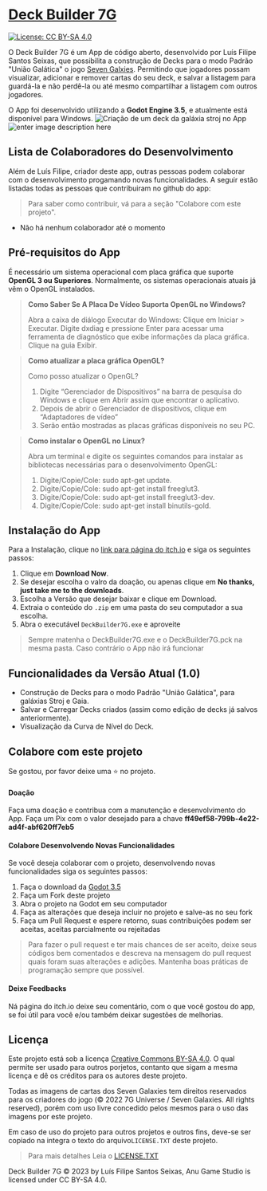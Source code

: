 
# [Deck Builder 7G](https://github.com/lfmaster780/DeckBuilder7G)

[![License: CC BY-SA 4.0](https://licensebuttons.net/l/by-sa/4.0/80x15.png)](https://creativecommons.org/licenses/by-sa/4.0/)

O Deck Builder 7G é um App de código aberto, desenvolvido por Luís Filipe Santos Seixas, que possibilita a construção de Decks para o modo Padrão "União Galática" o jogo [Seven Galxies](https://loja.7guniverse.com/pagina/sobre-o-jogo.html). Permitindo que jogadores possam visualizar, adicionar e remover cartas do seu deck, e salvar a listagem para guardá-la e não perdê-la ou até mesmo compartilhar a listagem com outros jogadores.

O App foi desenvolvido utilizando a **Godot Engine 3.5**, e atualmente está disponível para Windows.
![Criação de um deck da galáxia stroj no App](https://img.itch.zone/aW1hZ2UvMjA0MjgyMi8xMjAxNTkxMi5wbmc=/347x500/XQAxOh.png)      ![enter image description here](https://img.itch.zone/aW1hZ2UvMjA0MjgyMi8xMjAxNTkxNS5wbmc=/347x500/Qr/M+U.png)

## Lista de Colaboradores do Desenvolvimento
Além de Luís Filipe, criador deste app, outras pessoas podem colaborar com o desenvolvimento progamando novas funcionalidades. A seguir estão listadas todas as pessoas que contribuiram no github do app:
> Para saber como contribuir, vá para a seção "Colabore com este projeto".
 - Não há nenhum colaborador até o momento

## Pré-requisitos do App

É necessário um sistema operacional com placa gráfica que suporte **OpenGL 3 ou Superiores**.
Normalmente, os sistemas operacionais atuais já vêm o OpenGL instalados.

> **Como Saber Se A Placa De Vídeo Suporta OpenGL no Windows?**
>
>Abra a caixa de diálogo Executar do Windows: Clique em Iniciar > Executar. Digite dxdiag e pressione Enter para acessar uma ferramenta de diagnóstico que exibe informações da placa gráfica. Clique na guia Exibir.

> **Como atualizar a placa gráfica OpenGL?**
>
>Como posso atualizar o OpenGL?
>
>1.  Digite “Gerenciador de Dispositivos” na barra de pesquisa do Windows e clique em Abrir assim que
>encontrar o aplicativo.
>2.  Depois de abrir o Gerenciador de dispositivos, clique em “Adaptadores de vídeo”
>3.  Serão então mostradas as placas gráficas disponíveis no seu PC.

>**Como instalar o OpenGL no Linux?**
>
>Abra um terminal e digite os seguintes comandos para instalar as bibliotecas necessárias para o desenvolvimento OpenGL:
>1.  Digite/Copie/Cole: sudo apt-get update.
>2.  Digite/Copie/Cole: sudo apt-get install freeglut3.
>3.  Digite/Copie/Cole: sudo apt-get install freeglut3-dev.
>4.  Digite/Copie/Cole: sudo apt-get install binutils-gold.

## Instalação do App

Para a Instalação, clique no [link para página do itch.io](https://anugamestudio.itch.io/7g-deck-builder) e siga os seguintes passos:

 1. Clique em **Download Now**.
 2. Se desejar escolha o valro da doação, ou apenas clique em **No thanks, just take me to the downloads**.
 3. Escolha a Versão que desejar baixar e clique em Download.
 4. Extraia o conteúdo do `.zip` em uma pasta do seu computador a sua escolha.
 5. Abra o executável `DeckBuilder7G.exe` e aproveite

> Sempre matenha o DeckBuilder7G.exe e o DeckBuilder7G.pck na mesma pasta. Caso contrário o App não irá funcionar

## Funcionalidades da Versão Atual (1.0)

 - Construção de Decks para o modo Padrão "União Galática", para galáxias Stroj e Gaia.
 - Salvar e Carregar Decks criados (assim como edição de decks já salvos anteriormente).
 - Visualização da Curva de Nível do Deck.

## Colabore com este projeto
Se gostou, por favor deixe uma ⭐ no projeto.
#### Doação
Faça uma doação e contribua com a manutenção e desenvolvimento do App.
Faça um Pix com o valor desejado para a chave **ff49ef58-799b-4e22-ad4f-abf620ff7eb5**
#### Colabore Desenvolvendo Novas Funcionalidades
Se você deseja colaborar com o projeto, desenvolvendo novas funcionalidades siga os seguintes passos:

 1. Faça o download da [Godot 3.5](https://godotengine.org/download/3.x/windows/)
 2. Faça um Fork deste projeto
 3. Abra o projeto na Godot em seu computador
 4. Faça as alterações que deseja incluir no projeto e salve-as no seu fork
 5. Faça um Pull Request e espere retorno, suas contribuições podem ser aceitas, aceitas parcialmente ou rejeitadas
 > Para fazer o pull request e ter mais chances de ser aceito, deixe seus códigos bem comentados e descreva na mensagem do pull request quais foram suas alterações e adições. Mantenha boas práticas de programação sempre que possível.


#### Deixe Feedbacks
Ná página do itch.io deixe seu comentário, com o que você gostou do app, se foi útil para você e/ou também deixar sugestões de melhorias.

## Licença
Este projeto está sob a licença [Creative Commons BY-SA 4.0](http://creativecommons.org/licenses/by-sa/4.0/). O qual permite ser usado para outros porjetos, contanto que sigam a mesma licença e dê os créditos para os autores deste projeto.

Todas as imagens de cartas dos Seven Galaxies tem direitos reservados para os criadores do jogo (© 2022 7G Universe / Seven Galaxies. All rights reserved), porém com uso livre concedido pelos mesmos para o uso das imagens por este projeto.

Em caso de uso do projeto para outros projetos e outros fins, deve-se ser copiado na integra o texto do arquivo`LICENSE.TXT` deste projeto.

>Para mais detalhes
>Leia o [LICENSE.TXT](https://github.com/lfmaster780/DeckBuilder7G/blob/main/LICENSE.txt)

Deck Builder 7G © 2023 by Luís Filipe Santos Seixas, Anu Game Studio is licensed under CC BY-SA 4.0.
